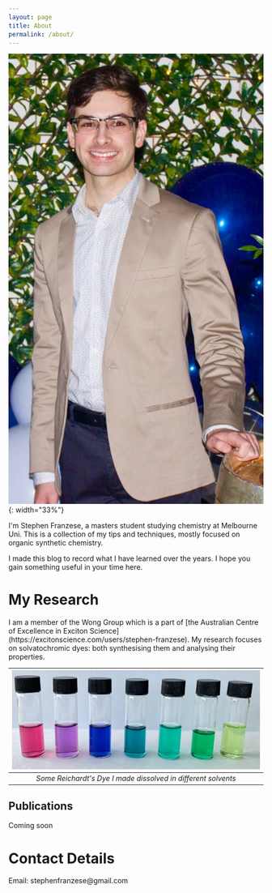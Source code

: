 ```yaml
---
layout: page
title: About
permalink: /about/
---
```


![io](/assets/me.jpg){: width="33%"}

I'm Stephen Franzese, a masters student studying chemistry at Melbourne Uni. This is a collection of my tips and techniques, mostly focused on organic synthetic chemistry.

I made this blog to record what I have learned over the years. I hope you gain something useful in your time here.

<h1>My Research</h1>
I am a member of the Wong Group which is a part of [the Australian Centre of Excellence in Exciton Science](https://excitonscience.com/users/stephen-franzese). My research focuses on solvatochromic dyes: both synthesising them and analysing their properties.

| ![dye](/assets/RD-clean.jpg) 
|:--:| 
| *Some Reichardt's Dye I made dissolved in different solvents* |

<h2>Publications</h2>
Coming soon

<h1>Contact Details</h1>
Email: stephenfranzese@gmail.com